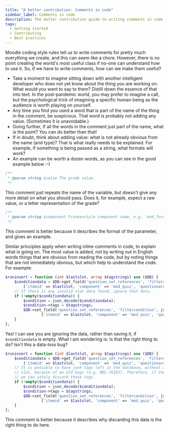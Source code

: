 ```yaml
---
title: "A better contribution: Comments in code"
sidebar_label: Comments in code
description: The better contribution guide to writing comments in code
tags:
  - Getting started
  - Contributing
  - Best practices
---
```


Moodle coding style rules tell us to write comments for pretty much everything we create,
and this can seem like a chore. However, there is no point creating the world's most useful
class if no-one can understand how to use it. So, if we have to write comments, how can we make them
useful?

- Take a moment to imagine sitting down with another intelligent developer who does not
  yet know about the thing you are working on. What would you want to say to them?
  Distill down the essence of that into text. In the post-pandemic world, you may prefer
  to imagine a call, but the psychological trick of imagining a specific human being as
  the audience is worth playing on yourself.
- Any time you find you used a word that is part of the name of the thing in the comment, be suspicious.
  That word is probably not adding any value. (Sometimes it is unavoidable.)
- Going further, if all the words in the comment just part of the name, what is the point? You can do better than that!
- If in doubt, think about adding value: what is not already obvious from the name (and type)?
  That is what really needs to be explained. For example, if something is being passed as a string,
  what formats will work?
- An example can be worth a dozen words, as you can see in the good example below :-)

<InvalidExample>

```php title="This is what we don't want to do"
/**
 * @param string $value The grade value.
 */
```

This comment just repeats the name of the variable, but doesn't give any more detail on what you should pass. Does it, for example, expect a raw value, or a letter representation of the grade?

</InvalidExample>

<ValidExample>

```php title="Here is a better example"
/**
 * @param string $component Frankenstyle component name, e.g. 'mod_forum'
 */
```

This comment is better because it describes the format of the parameter, and gives an example.

</ValidExample>

Similar principles apply when writing inline comments in code, to explain what is going on. The most
value is added, not by writing out in English words things that are obvious from reading the code,
but by noting things that are not immediately obvious, but which help to understand the code. For example:

<InvalidExample>

```php title="Another poor example"
$runinsert = function (int $lastslot, array $tagstrings) use ($DB) {
    $conditiondata = $DB->get_field('question_set_references', 'filtercondition',
        ['itemid' => $lastslot, 'component' => 'mod_quiz', 'questionarea' => 'slot']);
    // If there is any invalid slot data found, ignore that data.
    if (!empty($conditiondata)) {
        $condition = json_decode($conditiondata);
        $condition->tags = $tagstrings;
        $DB->set_field('question_set_references', 'filtercondition', json_encode($condition),
                ['itemid' => $lastslot, 'component' => 'mod_quiz', 'questionarea' => 'slot']);
    }
};
```

Yes! I can see you are ignoring the data, rather than saving it, if `$conditiondata` is empty. What I am wondering is:
Is that the right thing to do? Isn't this a data-loss bug?

</InvalidExample>

<ValidExample>

```php title="A better version of the previous example"
$runinsert = function (int $lastslot, array $tagstrings) use ($DB) {
    $conditiondata = $DB->get_field('question_set_references', 'filtercondition',
        ['itemid' => $lastslot, 'component' => 'mod_quiz', 'questionarea' => 'slot']);
    // It is possible to have junk tags left in the database, without a corresponding
    // slot, because of an old bugs (e.g. MDL-76193). Therefore, if the slot is not found,
    // we can safely discard these tags.
    if (!empty($conditiondata)) {
        $condition = json_decode($conditiondata);
        $condition->tags = $tagstrings;
        $DB->set_field('question_set_references', 'filtercondition', json_encode($condition),
                ['itemid' => $lastslot, 'component' => 'mod_quiz', 'questionarea' => 'slot']);
    }
};
```

This comment is better because it describes why discarding this data is the right thing to do here.

</ValidExample>
